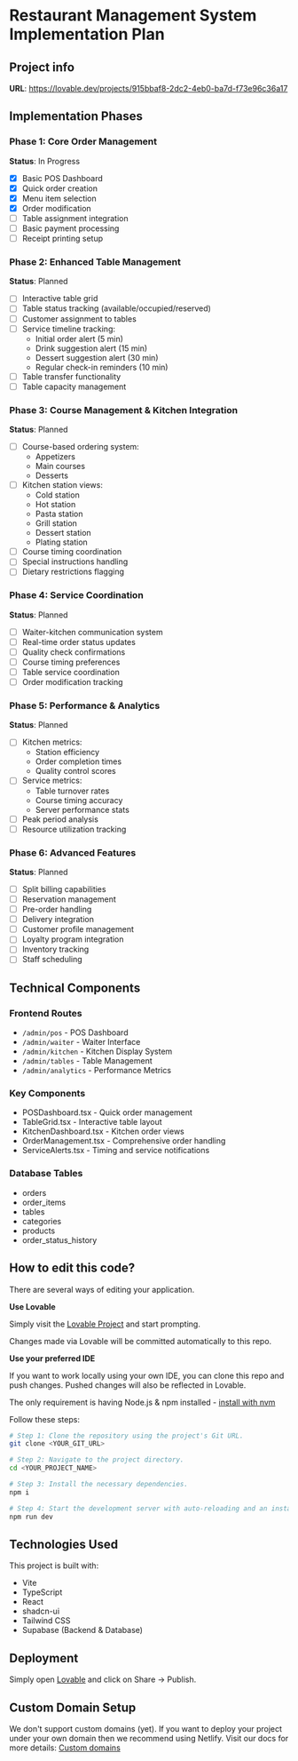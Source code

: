 # Restaurant Management System Implementation Plan

## Project info

**URL**: https://lovable.dev/projects/915bbaf8-2dc2-4eb0-ba7d-f73e96c36a17

## Implementation Phases

### Phase 1: Core Order Management
**Status**: In Progress
- [x] Basic POS Dashboard
- [x] Quick order creation
- [x] Menu item selection
- [x] Order modification
- [ ] Table assignment integration
- [ ] Basic payment processing
- [ ] Receipt printing setup

### Phase 2: Enhanced Table Management
**Status**: Planned
- [ ] Interactive table grid
- [ ] Table status tracking (available/occupied/reserved)
- [ ] Customer assignment to tables
- [ ] Service timeline tracking:
  - Initial order alert (5 min)
  - Drink suggestion alert (15 min)
  - Dessert suggestion alert (30 min)
  - Regular check-in reminders (10 min)
- [ ] Table transfer functionality
- [ ] Table capacity management

### Phase 3: Course Management & Kitchen Integration
**Status**: Planned
- [ ] Course-based ordering system:
  - Appetizers
  - Main courses
  - Desserts
- [ ] Kitchen station views:
  - Cold station
  - Hot station
  - Pasta station
  - Grill station
  - Dessert station
  - Plating station
- [ ] Course timing coordination
- [ ] Special instructions handling
- [ ] Dietary restrictions flagging

### Phase 4: Service Coordination
**Status**: Planned
- [ ] Waiter-kitchen communication system
- [ ] Real-time order status updates
- [ ] Quality check confirmations
- [ ] Course timing preferences
- [ ] Table service coordination
- [ ] Order modification tracking

### Phase 5: Performance & Analytics
**Status**: Planned
- [ ] Kitchen metrics:
  - Station efficiency
  - Order completion times
  - Quality control scores
- [ ] Service metrics:
  - Table turnover rates
  - Course timing accuracy
  - Server performance stats
- [ ] Peak period analysis
- [ ] Resource utilization tracking

### Phase 6: Advanced Features
**Status**: Planned
- [ ] Split billing capabilities
- [ ] Reservation management
- [ ] Pre-order handling
- [ ] Delivery integration
- [ ] Customer profile management
- [ ] Loyalty program integration
- [ ] Inventory tracking
- [ ] Staff scheduling

## Technical Components

### Frontend Routes
- `/admin/pos` - POS Dashboard
- `/admin/waiter` - Waiter Interface
- `/admin/kitchen` - Kitchen Display System
- `/admin/tables` - Table Management
- `/admin/analytics` - Performance Metrics

### Key Components
- POSDashboard.tsx - Quick order management
- TableGrid.tsx - Interactive table layout
- KitchenDashboard.tsx - Kitchen order views
- OrderManagement.tsx - Comprehensive order handling
- ServiceAlerts.tsx - Timing and service notifications

### Database Tables
- orders
- order_items
- tables
- categories
- products
- order_status_history

## How to edit this code?

There are several ways of editing your application.

**Use Lovable**

Simply visit the [Lovable Project](https://lovable.dev/projects/915bbaf8-2dc2-4eb0-ba7d-f73e96c36a17) and start prompting.

Changes made via Lovable will be committed automatically to this repo.

**Use your preferred IDE**

If you want to work locally using your own IDE, you can clone this repo and push changes. Pushed changes will also be reflected in Lovable.

The only requirement is having Node.js & npm installed - [install with nvm](https://github.com/nvm-sh/nvm#installing-and-updating)

Follow these steps:

```sh
# Step 1: Clone the repository using the project's Git URL.
git clone <YOUR_GIT_URL>

# Step 2: Navigate to the project directory.
cd <YOUR_PROJECT_NAME>

# Step 3: Install the necessary dependencies.
npm i

# Step 4: Start the development server with auto-reloading and an instant preview.
npm run dev
```

## Technologies Used

This project is built with:
- Vite
- TypeScript
- React
- shadcn-ui
- Tailwind CSS
- Supabase (Backend & Database)

## Deployment

Simply open [Lovable](https://lovable.dev/projects/915bbaf8-2dc2-4eb0-ba7d-f73e96c36a17) and click on Share -> Publish.

## Custom Domain Setup

We don't support custom domains (yet). If you want to deploy your project under your own domain then we recommend using Netlify. Visit our docs for more details: [Custom domains](https://docs.lovable.dev/tips-tricks/custom-domain/)